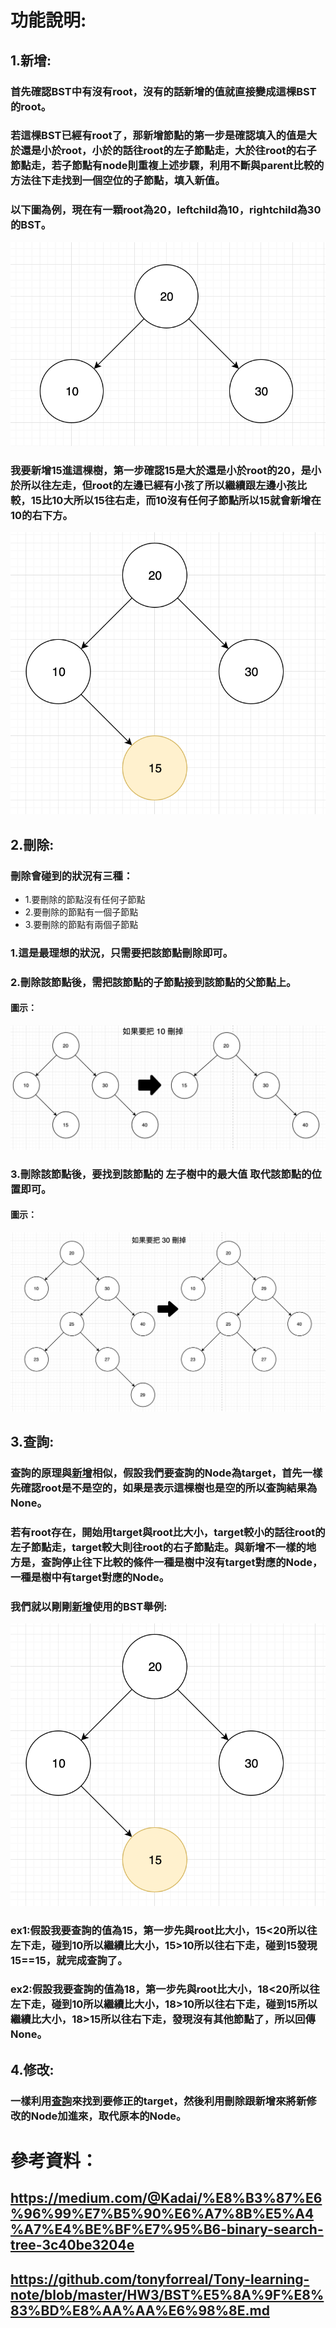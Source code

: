 # 功能說明:
## 1.新增:
### 首先確認BST中有沒有root，沒有的話新增的值就直接變成這棵BST的root。
### 若這棵BST已經有root了，那新增節點的第一步是確認填入的值是大於還是小於root，小於的話往root的左子節點走，大於往root的右子節點走，若子節點有node則重複上述步驟，利用不斷與parent比較的方法往下走找到一個空位的子節點，填入新值。
### 以下圖為例，現在有一顆root為20，leftchild為10，rightchild為30的BST。
![](/classnote/images/insert1.png)
### 我要新增15進這棵樹，第一步確認15是大於還是小於root的20，是小於所以往左走，但root的左邊已經有小孩了所以繼續跟左邊小孩比較，15比10大所以15往右走，而10沒有任何子節點所以15就會新增在10的右下方。
![](/classnote/images/insert2.png)


## 2.刪除:
### 刪除會碰到的狀況有三種：
* 1.要刪除的節點沒有任何子節點
* 2.要刪除的節點有一個子節點
* 3.要刪除的節點有兩個子節點
### 1.這是最理想的狀況，只需要把該節點刪除即可。
### 2.刪除該節點後，需把該節點的子節點接到該節點的父節點上。
#### 圖示：
![](/classnote/images/delete1.png)
### 3.刪除該節點後，要找到該節點的 **左子樹中的最大值** 取代該節點的位置即可。
#### 圖示：
![](/classnote/images/delete2.png)


## 3.查詢:
### 查詢的原理與[新增](#1新增)相似，假設我們要查詢的Node為target，首先一樣先確認root是不是空的，如果是表示這棵樹也是空的所以查詢結果為None。
### 若有root存在，開始用target與root比大小，target較小的話往root的左子節點走，target較大則往root的右子節點走。與新增不一樣的地方是，查詢停止往下比較的條件一種是樹中沒有target對應的Node，一種是樹中有target對應的Node。
### 我們就以剛剛[新增](#1新增)使用的BST舉例:
![](/classnote/images/insert2.png)
### ex1:假設我要查詢的值為15，第一步先與root比大小，15<20所以往左下走，碰到10所以繼續比大小，15>10所以往右下走，碰到15發現15==15，就完成查詢了。
### ex2:假設我要查詢的值為18，第一步先與root比大小，18<20所以往左下走，碰到10所以繼續比大小，18>10所以往右下走，碰到15所以繼續比大小，18>15所以往右下走，發現沒有其他節點了，所以回傳None。




## 4.修改:
### 一樣利用[查詢](#3查詢)來找到要修正的target，然後利用刪除跟新增來將新修改的Node加進來，取代原本的Node。

# 參考資料：
## https://medium.com/@Kadai/%E8%B3%87%E6%96%99%E7%B5%90%E6%A7%8B%E5%A4%A7%E4%BE%BF%E7%95%B6-binary-search-tree-3c40be3204e
## https://github.com/tonyforreal/Tony-learning-note/blob/master/HW3/BST%E5%8A%9F%E8%83%BD%E8%AA%AA%E6%98%8E.md
